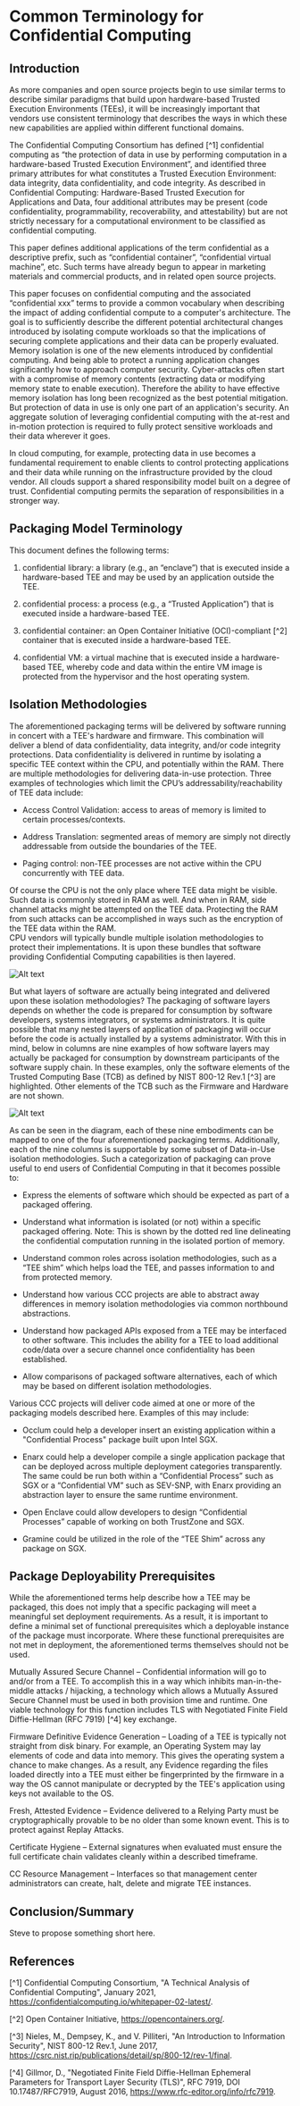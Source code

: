 # Common Terminology for Confidential Computing

## Introduction

As more companies and open source projects begin to use similar terms to describe similar paradigms 	that build upon hardware-based Trusted Execution Environments (TEEs), it will be increasingly important that vendors use consistent terminology that describes the ways in which these new capabilities are applied within different functional domains. 

The Confidential Computing Consortium has defined [^1] confidential computing as “the protection of data in use by performing computation in a hardware-based Trusted Execution Environment”, and identified three primary attributes for what constitutes a Trusted Execution Environment: data integrity, data confidentiality, and code integrity. As described in Confidential Computing: Hardware-Based Trusted Execution for Applications and Data, four additional attributes may be present (code confidentiality, programmability, recoverability, and attestability) but are not strictly necessary for a computational environment to be classified as confidential computing. 

This paper defines  additional applications of the term confidential as a descriptive prefix, such as “confidential container”, “confidential virtual machine”, etc. Such terms have already begun to appear in marketing materials and commercial products, and in related open source projects. 

This paper focuses on confidential computing and the associated “confidential xxx” terms to provide a common vocabulary when describing the impact of adding confidential compute to a computer's architecture.   The goal is to sufficiently describe the different potential architectural changes introduced by isolating compute workloads so that the implications of securing complete applications and their data can be properly evaluated.   Memory isolation is one of the new elements introduced by confidential computing.  And being able to protect a running application changes significantly how to approach computer security.   Cyber-attacks often start with a compromise of memory contents (extracting data or modifying memory state to enable execution). Therefore the ability to have effective memory isolation has long been recognized as the best potential mitigation.   But protection of data in use is only one part of an application's security.  An aggregate solution of leveraging confidential computing with the at-rest and in-motion protection is required to fully protect sensitive workloads and their data wherever it goes.

In cloud computing, for example, protecting data in use becomes a fundamental requirement to enable clients to control protecting applications and their data while running on the infrastructure provided by the cloud vendor.   All clouds support a shared responsibility model built on a degree of trust.  Confidential computing permits the separation of responsibilities in a stronger way.  


## Packaging Model Terminology

This document defines the following terms:

1. confidential library: a library (e.g., an “enclave”) that is executed inside a hardware-based TEE and may be used by an application outside the TEE.

2. confidential process: a process (e.g., a “Trusted Application”) that is executed inside a hardware-based TEE. 

3. confidential container: an Open Container Initiative (OCI)-compliant [^2] container that is executed inside a hardware-based TEE. 

4. confidential VM: a virtual machine that is executed inside a hardware-based TEE, whereby code and data within the entire VM image is protected from the hypervisor and the host operating system.


## Isolation Methodologies

The aforementioned packaging terms will be delivered by software running in concert with a TEE's hardware and firmware.  This combination will deliver a blend of data confidentiality, data integrity, and/or code integrity protections. 
Data confidentiality is delivered in runtime by isolating a specific TEE context within the CPU, and potentially within the RAM.  There are multiple methodologies for delivering data-in-use protection. Three examples of technologies which limit the CPU’s addressability/reachability of TEE data include:

* Access Control Validation: access to areas of memory is limited to certain processes/contexts.

* Address Translation: segmented areas of memory are simply not directly addressable from outside the boundaries of the TEE.

* Paging control: non-TEE processes are not active within the CPU concurrently with TEE data.

Of course the CPU is not the only place where TEE data might be visible. Such data is commonly stored in RAM as well.  And when in RAM, side channel attacks might be attempted on the TEE data. Protecting the RAM from such attacks can be accomplished in ways such as the encryption of the TEE data within the RAM.  
CPU vendors will typically bundle multiple isolation methodologies to protect their implementations. It is upon these bundles that software providing Confidential Computing capabilities is then layered.  

![Alt text](Technology-Types.jpg "Technology Types")

But what layers of software are actually being integrated and delivered upon these isolation methodologies?  The packaging of software layers depends on whether the code is prepared for consumption by software developers, systems integrators, or systems administrators.  It is quite possible that many nested layers of application of packaging will occur before the code is actually installed by a systems administrator.
With this in mind, below in columns are nine examples of how software layers may actually be packaged for consumption by downstream participants of the software supply chain.  In these examples, only the software elements of the Trusted Computing Base (TCB) as defined by NIST 800-12 Rev.1 [^3] are highlighted.  Other elements of the TCB such as the Firmware and Hardware are not shown.

![Alt text](Full-Table.jpg "Full Table")

As can be seen in the diagram, each of these nine embodiments can be mapped to one of the four aforementioned packaging terms.  Additionally, each of the nine columns is supportable by some subset of Data-in-Use isolation methodologies. 
Such a categorization of packaging can prove useful to end users of Confidential Computing in that it becomes possible to:

* Express the elements of software which should be expected as part of a packaged offering.

* Understand what information is isolated (or not) within a specific packaged offering.  Note: This is shown by the dotted red line delineating the confidential computation running in the isolated portion of memory.

* Understand common roles across isolation methodologies, such as a “TEE shim” which helps load the TEE, and passes information to and from protected memory.

* Understand how various CCC projects are able to abstract away differences in memory isolation methodologies via common northbound abstractions.

* Understand how packaged APIs exposed from a TEE may be interfaced to other software.  This includes the ability for a TEE to load additional code/data over a secure channel once confidentiality has been established.

* Allow comparisons of packaged software alternatives, each of which may be based on different isolation methodologies.

Various CCC projects will deliver code aimed at one or more of the packaging models described here. Examples of this may include:

* Occlum could help a developer insert an existing application within a "Confidential Process" package built upon Intel SGX.

* Enarx could help a developer compile a single application package that can be deployed across multiple deployment categories transparently.  The same could be run both within a “Confidential Process” such as SGX or a “Confidential VM” such as SEV-SNP, with Enarx providing an abstraction layer to ensure the same runtime environment.

* Open Enclave could allow developers to design “Confidential Processes” capable of working on both TrustZone and SGX.

* Gramine could be utilized in the role of the “TEE Shim” across any package on SGX.
 
## Package Deployability Prerequisites

While the aforementioned terms help describe how a TEE may be packaged, this does not imply that a specific packaging will meet a meaningful set deployment requirements.  As a result, it is important to define a minimal set of functional prerequisites which a deployable instance of the package must incorporate.  Where these functional prerequisites are not met in deployment, the aforementioned terms themselves should not be used.

Mutually Assured Secure Channel – Confidential information will go to and/or from a TEE.  To accomplish this in a way which inhibits man-in-the-middle attacks / hijacking, a technology which allows a Mutually Assured Secure Channel must be used in both provision time and runtime.  One viable technology for this function includes TLS with Negotiated Finite Field Diffie-Hellman (RFC 7919) [^4] key exchange.  

Firmware Definitive Evidence Generation – Loading of a TEE is typically not straight from disk binary. For example, an Operating System may lay elements of code and data into memory.  This gives the operating system a chance to make changes.  As a result, any Evidence regarding the files loaded directly into a TEE must either be fingerprinted by the firmware in a way the OS cannot manipulate or decrypted by the TEE's application using keys not available to the OS.

Fresh, Attested Evidence – Evidence delivered to a Relying Party must be cryptographically provable to be no older than some known event.  This is to protect against Replay Attacks. 

Certificate Hygiene  – External signatures when evaluated must ensure the full certificate chain validates cleanly within a described timeframe.

CC Resource Management  – Interfaces so that management center administrators can create, halt, delete and migrate TEE instances.

## Conclusion/Summary

Steve to propose something short here.

## References

[^1] Confidential Computing Consortium, "A Technical Analysis of Confidential Computing", January 2021, <https://confidentialcomputing.io/whitepaper-02-latest/>.

[^2] Open Container Initiative, <https://opencontainers.org/>.

[^3] Nieles, M., Dempsey, K., and V. Pilliteri, "An Introduction to Information Security", NIST 800-12 Rev.1, June 2017, <https://csrc.nist.rip/publications/detail/sp/800-12/rev-1/final>.

[^4] Gillmor, D., "Negotiated Finite Field Diffie-Hellman Ephemeral Parameters for Transport Layer Security (TLS)", RFC 7919, DOI 10.17487/RFC7919, August 2016, <https://www.rfc-editor.org/info/rfc7919>.
